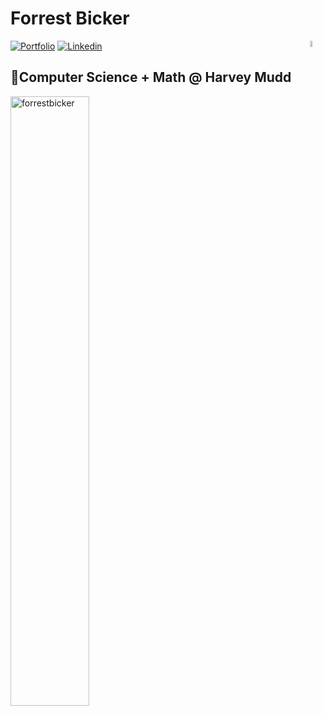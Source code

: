 # Forrest Bicker
<img width="5%" align="right" alt="Github" src="https://github.com/forrestbicker/forrestbicker/blob/main/src/logo.gif" />

[![Portfolio](https://img.shields.io/badge/Portfolio-000000?style=for-the-badge&logo=windows%20terminal&logoColor=white)](https://forrestbicker.com)
[![Linkedin](https://img.shields.io/badge/LinkedIn-0077B5?style=for-the-badge&logo=linkedin&logoColor=white)](https://www.linkedin.com/in/forrestbicker)


## 🎈Computer Science + Math @ Harvey Mudd
<img align="left" width="50%" src="https://github-readme-stats.vercel.app/api?username=forrestbicker&amp;show_icons=true&amp;locale=en&amp;hide=issues" alt="forrestbicker">

<!-- 
<p>
  <code><img width="10%" src="https://www.vectorlogo.zone/logos/python/python-ar21.svg"></code>
  <code><img width="10%" src="https://www.vectorlogo.zone/logos/java/java-ar21.svg"></code>
  <code><img width="10%" src="https://www.vectorlogo.zone/logos/typescriptlang/typescriptlang-ar21.svg"></code>
  <br>
  <code><img width="10%" src="https://www.vectorlogo.zone/logos/tcl/tcl-ar21.svg"></code>
  <code><img width="10%" src="https://www.vectorlogo.zone/logos/javascript/javascript-ar21.svg"></code>
  <code><img width="10%" src="https://www.vectorlogo.zone/logos/w3_html5/w3_html5-ar21.svg"></code>
  <br>
  <code><img width="10%" src="https://upload.vectorlogo.zone/logos/pydata_pandas/images/3379b038-0796-45fe-8467-3fba66c10b70.svg"></code>
  <code><img width="10%" src="https://www.vectorlogo.zone/logos/pytorch/pytorch-ar21.svg"></code>
  <code><img width="10%" src="https://www.vectorlogo.zone/logos/opencv/opencv-ar21.svg"></code>
</p> -->

